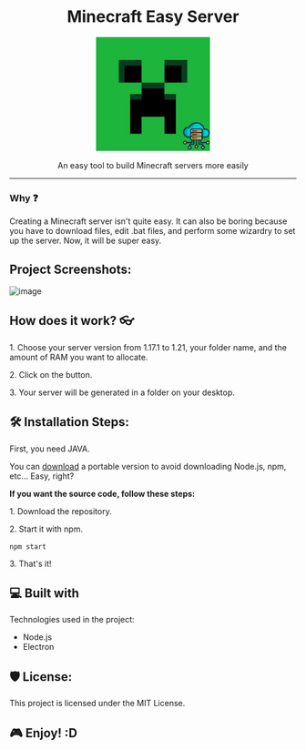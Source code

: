 <h1 align="center" id="title">Minecraft Easy Server</h1>

<p align="center"><img src="https://github.com/Romso94/Minecraft-Easy-Server/blob/main/assets/logo_PNG.png?raw=true" alt="project-image" width="200"></p>

<p align='center' id="description">An easy tool to build Minecraft servers more easily</p>

---

<h3>Why ❓</h3>

Creating a Minecraft server isn't quite easy. It can also be boring because you have to download files, edit .bat files, and perform some wizardry to set up the server. Now, it will be super easy.

<h2>Project Screenshots:</h2>

![image](https://media.discordapp.net/attachments/559732797867163679/1259562261807235104/image.png?ex=668c2244&is=668ad0c4&hm=4bc1cc495faa323a09cb47515f7c764f12ced74ea35d76c0e42f4c735ea1d2d7&=&format=webp&quality=lossless&width=670&height=676)

<h2>How does it work? 👓</h2>
<p>1. Choose your server version from 1.17.1 to 1.21, your folder name, and the amount of RAM you want to allocate.</p>
<p>2. Click on the button.</p>
<p>3. Your server will be generated in a folder on your desktop.</p>

<h2>🛠️ Installation Steps:</h2>

<p>First, you need JAVA.</p>

<p>You can <a href="https://github.com/Romso94/Minecraft-Easy-Server/releases">download</a> a portable version to avoid downloading Node.js, npm, etc... Easy, right?</p>

<p><b>If you want the source code, follow these steps:</b></p>

<p>1. Download the repository.</p>

<p>2. Start it with npm.</p>

```
npm start
```

<p>3. That's it!</p>

<h2>💻 Built with</h2>

Technologies used in the project:

* Node.js
* Electron

<h2>🛡️ License:</h2>

This project is licensed under the MIT License.

<h2>🎮 Enjoy! :D</h2>

